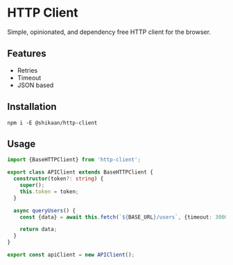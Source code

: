# HTTP Client

Simple, opinionated, and dependency free HTTP client for the browser.

## Features

* Retries
* Timeout
* JSON based

## Installation

```
npm i -E @shikaan/http-client
```

## Usage

```typescript
import {BaseHTTPClient} from 'http-client';

export class APIClient extends BaseHTTPClient {
  constructor(token?: string) {
    super();
    this.token = token;
  }

  async queryUsers() {
    const {data} = await this.fetch(`${BASE_URL}/users`, {timeout: 3000, maxRetries: 3});

    return data;
  }
}

export const apiClient = new APIClient();
```
